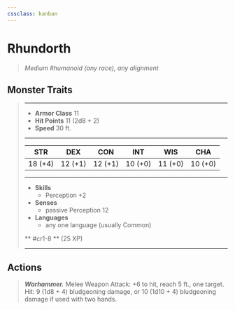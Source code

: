 ```yaml
---
cssclass: kanban
---
```


# Rhundorth
>*Medium #humanoid (any race), any alignment*
## Monster Traits
>___
>- **Armor Class** 11
>- **Hit Points** 11 (2d8 + 2)
>- **Speed** 30 ft.
>___
>|STR|DEX|CON|INT|WIS|CHA|
>|:---:|:---:|:---:|:---:|:---:|:---:|
>|18 (+4)|12 (+1)|12 (+1)|10 (+0)|11 (+0)|10 (+0)|
>___
>- **Skills**
>	 - Perception +2
>- **Senses**
>	 - passive Perception 12
>- **Languages**
>	 - any one language (usually Common)
>
> ** #cr1-8 ** (25 XP)
>___
## Actions
>***Warhammer.*** Melee Weapon Attack: +6 to hit, reach 5 ft., one target. Hit: 9 (1d8 + 4) bludgeoning damage, or 10 (1d10 + 4) bludgeoning damage if used with two hands.
